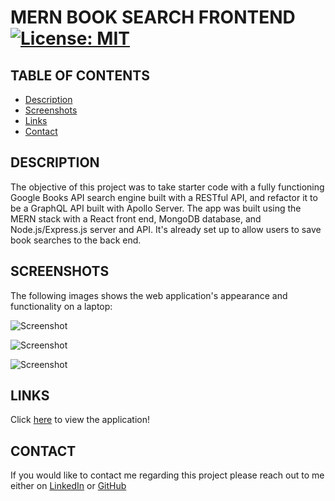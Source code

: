 # MERN BOOK SEARCH FRONTEND [![License: MIT](https://img.shields.io/badge/License-MIT-green.svg)](https://opensource.org/licenses/MIT)

## TABLE OF CONTENTS 
- [Description](#DESCRIPTION)
- [Screenshots](#SCREENSHOTS)
- [Links](#LINKS)
- [Contact](#CONTACT)

## DESCRIPTION

The objective of this project was to take starter code with a fully functioning Google Books API search engine built with a RESTful API, and refactor it to be a GraphQL API built with Apollo Server. The app was built using the MERN stack with a React front end, MongoDB database, and Node.js/Express.js server and API. It's already set up to allow users to save book searches to the back end.

## SCREENSHOTS

The following images shows the web application's appearance and functionality on a laptop:

![Screenshot](https://i.ibb.co/RpDScB7/24074464-9b9eb9f0d63011ad610d172f32944c26.png)

![Screenshot](https://i.ibb.co/5Kq8wSJ/Google-Book-Search.png)

![Screenshot](https://i.ibb.co/HN1hkr3/Google-Book-Search-1.png)

## LINKS

Click [here](https://frozen-depths-23834.herokuapp.com/) to view the application!

## CONTACT

If you would like to contact me regarding this project please reach out to me either on 
[LinkedIn](https://www.linkedin.com/in/leanne-gallagher/) or [GitHub](https://github.com/lenny-g)
